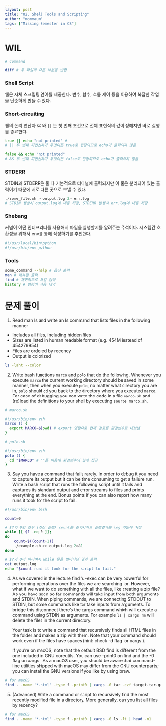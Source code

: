 ```yaml
---
layout: post
title: "02. Shell Tools and Scripting"
author: "mommaum"
tags: ["Missing Semester in CS"]
---
```


# WIL 

``` zsh
# command

diff # 두 파일의 다른 부분을 반환
```

### Shell Script

쉘은 자체 스크립팅 언어를 제공한다. 변수, 함수, 흐름 제어 등을 이용하여 복잡한 작업을 단순하게 만들 수 있다.

### Short-circuiting

쉘의 논리 연산자 `&&` 와 `||` 는 첫 번째 조건으로 전체 표현식의 값이 정해지면 바로 실행을 종료한다.

``` zsh
true || echo "not printed" #
# || 두 번째 피연산자가 무엇이든 true로 판정되므로 echo가 출력되지 않음

false && echo "not printed" 
# && 두 번쨰 피연산자가 무엇이든 false로 판정되므로 echo가 출력되지 않음
```
### STDERR

STDIN과 STDERR은 둘 다 기본적으로 터미널에 출력되지만 이 둘은 분리되어 있는 출력이기 때문에 서로 다른 곳으로 보낼 수 있다.

``` zsh
./some_file.sh > output.log 2> err.log 
# STDIN 생성시 output.log에 내용 저장, STDERR 발생시 err.log에 내용 저장
```

### Shebang

커널이 어떤 인터프리터를 사용해서 파일을 실행할지를 알려주는 주석이다. 시스템간 호환성을 위해서 env를 통해 작성하기를 추천한다.

``` zsh
#!/usr/local/bin/python
#!/usr/bin/env python
```

### Tools

``` zsh
some_command --help # 옵션 출력
man # 매뉴얼 출력
find # 재귀적으로 파일 검색
history # 명령어 사용 내역 
```

# 문제 풀이

1. Read man ls and write an ls command that lists files in the following manner
- Includes all files, including hidden files
- Sizes are listed in human readable format (e.g. 454M instead of 454279954)
- Files are ordered by recency
- Output is colorized

``` zsh
ls -laht --color
```

2. Write bash functions `marco` and `polo` that do the following. Whenever you execute `marco` the current working directory should be saved in some manner, then when you execute `polo`, no matter what directory you are in, `polo` should `cd` you back to the directory where you executed `marco`. For ease of debugging you can write the code in a file `marco.sh` and (re)load the definitions to your shell by executing `source marco.sh`.

``` zsh
# marco.sh

#!/usr/bin/env zsh
marco () {
  export MARCO=$(pwd) # export 명령어로 현재 경로를 환경변수로 내보냄
}

# polo.sh

#!/usr/bin/env zsh
polo () {
  cd "$MARCO" # ""를 이용해 환경변수의 값에 접근
}
```

3. Say you have a command that fails rarely. In order to debug it you need to capture its output but it can be time consuming to get a failure run. Write a bash script that runs the following script until it fails and captures its standard output and error streams to files and prints everything at the end. Bonus points if you can also report how many runs it took for the script to fail.

``` zsh
#!/usr/bin/env bash

count=0

# $?가 0인 경우 (정상 실행) count를 증가시키고 실행결과를 log 파일에 저장
while [[ $? -eq 0 ]]; 
do
	count=$((count+1))
	./example.sh >> output.log 2>&1
done

# $?가 0이 아니여서 while 문을 벗어나면 결과 출력
cat output.log
echo "$count runs it took for the script to fail."
```

4. As we covered in the lecture find ’s -exec can be very powerful for performing operations over the files we are searching for. However, what if we want to do something with all the files, like creating a zip file? As you have seen so far commands will take input from both arguments and STDIN. When piping commands, we are connecting STDOUT to STDIN, but some commands like tar take inputs from arguments. To bridge this disconnect there’s the xargs command which will execute a command using STDIN as arguments. For example `ls | xargs rm` will delete the files in the current directory.
   
   Your task is to write a command that recursively finds all HTML files in the folder and makes a zip with them. Note that your command should work even if the files have spaces (hint: check -d flag for xargs ).
   
   If you’re on macOS, note that the default BSD find is different from the one included in GNU coreutils. You can use -print0 on find and the -0 flag on xargs . As a macOS user, you should be aware that command-line utilities shipped with macOS may differ from the GNU counterparts; you can install the GNU versions if you like by using brew.

``` zsh
# for macOS
find . -name '*.html' -type f -print0 | xargs -0 tar -czf target.tar.gz 
```

5. (Advanced) Write a command or script to recursively find the most recently modified file in a directory. More generally, can you list all files by recency?

``` zsh
# for macOS
find . -name '*.html' -type f -print0 | xargs -0 ls -lt | head -n1
```